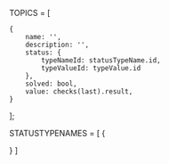 TOPICS = [

    {
        name: '',
        description: '',
        status: {
            typeNameId: statusTypeName.id,
            typeValueId: typeValue.id
        },
        solved: bool,
        value: checks(last).result,
    }
];

STATUSTYPENAMES = [
    {

}
                  ]
